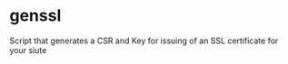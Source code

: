 genssl
======

Script that generates a CSR and Key for issuing of an SSL certificate for your siute
